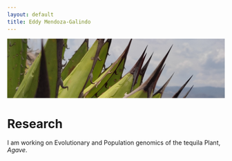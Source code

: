 ```yaml
---
layout: default
title: Eddy Mendoza-Galindo
---
```

![Image](agave_pan.jpg)
# Research

I am working on Evolutionary and Population genomics of the tequila Plant, *Agave*. 
